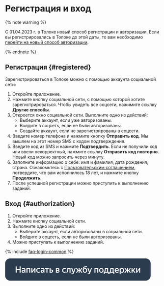 # Регистрация и вход

{% note warning %}

С 01.04.2023 г. в Толоке новый способ регистрации и авторизации. Если вы регистрировались в Толоке до этой даты, то вам необходимо [перейти на новый способ авторизации](new-authorization.md).

{% endnote %}

## Регистрация {#registered}

Зарегистрироваться в Толоке можно с помощью аккаунта социальной сети:

1. Откройте приложение.
2. Нажмите кнопку социальной сети, с помощью которой хотите зарегистрироваться. Чтобы увидеть все соцсети, нажимите ссылку **Другие способы**.
3. Откроется окно социальной сети. Выполните одно из действий:
   - Выберите аккаунт, если уже авторизованы.
   - Войдите в соцсеть, если не были авторизованы.
   - Создайте аккаунт, если не зарегистрированы в соцсети.
4. Введите номер телефона и нажмите кнопку **Отправить код**. Мы вышлем на этот номер SMS с кодом подтверждения.
5. Введите код из SMS и нажмите **Подтвердить**. Если не получили код или ввели некорректный, нажмите ссылку **Отправить код повторно**. Новый код можно запросить через минуту.
6. Заполните информацию о себе: имя и фамилия, дата рождения, страна. Ознакомьтесь с [Пользовательским соглашением](https://yandex.ru/legal/toloka_useragreement/), потвердите, что вам исполнилось 18 лет, и нажмите кнопку **Продолжить**.
7. После успешной регистрации можно приступить к выполнению заданий.

## Вход {#authorization}

1. Откройте приложение.
2. Нажмите кнопку социальной сети.
3. Выполните одно из действий:
   - Выберите аккаунт, если авторизованы в социальной сети.
   - Войдите в соцсеть, если не были авторизованы.
4. Можно приступать к выполнению заданий.

{% include [faq-login-common](_includes/register/id-faq/login-common.md) %}

[![](assets/buttons/contact-support.svg)](troubleshooting/troubleshooting.md#registration)

